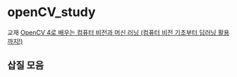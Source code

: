 # openCV_study

교재
[OpenCV 4로 배우는 컴퓨터 비전과 머신 러닝 (컴퓨터 비전 기초부터 딥러닝 활용까지!)](http://www.kyobobook.co.kr/product/detailViewKor.laf?ejkGb=KOR&mallGb=KOR&orderClick=JAa&barcode=9791160507652)

## 삽질 모음

